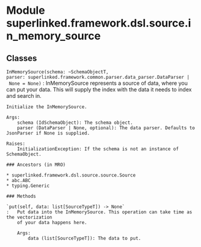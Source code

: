 Module superlinked.framework.dsl.source.in_memory_source
========================================================

Classes
-------

`InMemorySource(schema: ~SchemaObjectT, parser: superlinked.framework.common.parser.data_parser.DataParser | None = None)`
:   InMemorySource represents a source of data, where you can put your data. This will supply
    the index with the data it needs to index and search in.
    
    Initialize the InMemorySource.
    
    Args:
        schema (IdSchemaObject): The schema object.
        parser (DataParser | None, optional): The data parser. Defaults to JsonParser if None is supplied.
    
    Raises:
        InitializationException: If the schema is not an instance of SchemaObject.

    ### Ancestors (in MRO)

    * superlinked.framework.dsl.source.source.Source
    * abc.ABC
    * typing.Generic

    ### Methods

    `put(self, data: list[SourceTypeT]) ‑> None`
    :   Put data into the InMemorySource. This operation can take time as the vectorization
        of your data happens here.
        
        Args:
            data (list[SourceTypeT]): The data to put.
